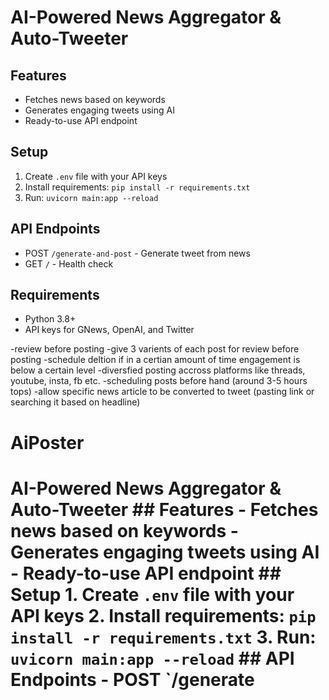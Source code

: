 # AI-Powered News Aggregator & Auto-Tweeter

## Features
- Fetches news based on keywords
- Generates engaging tweets using AI
- Ready-to-use API endpoint

## Setup
1. Create `.env` file with your API keys
2. Install requirements: `pip install -r requirements.txt`
3. Run: `uvicorn main:app --reload`

## API Endpoints
- POST `/generate-and-post` - Generate tweet from news
- GET `/` - Health check

## Requirements
- Python 3.8+
- API keys for GNews, OpenAI, and Twitter


-review before posting 
-give 3 varients of each post for review before posting
-schedule deltion if in a certian amount of time engagement is below a certain level
-diversfied posting accross platforms like threads, youtube, insta, fb etc.
-scheduling posts before hand (around 3-5 hours tops)
-allow specific news article to be converted to tweet (pasting link or searching it based on headline)
# AiPoster
# AI-Powered News Aggregator &amp; Auto-Tweeter  ## Features - Fetches news based on keywords - Generates engaging tweets using AI - Ready-to-use API endpoint  ## Setup 1. Create `.env` file with your API keys 2. Install requirements: `pip install -r requirements.txt` 3. Run: `uvicorn main:app --reload`  ## API Endpoints - POST `/generate
